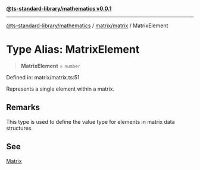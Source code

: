 [**@ts-standard-library/mathematics v0.0.1**](../../../README.md)

***

[@ts-standard-library/mathematics](../../../README.md) / [matrix/matrix](../README.md) / MatrixElement

# Type Alias: MatrixElement

> **MatrixElement** = `number`

Defined in: matrix/matrix.ts:51

Represents a single element within a matrix.

## Remarks

This type is used to define the value type for elements in matrix data structures.

## See

[Matrix](Matrix.md)
